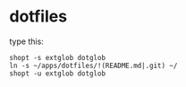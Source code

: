 dotfiles
========

type this:

    shopt -s extglob dotglob
    ln -s ~/apps/dotfiles/!(README.md|.git) ~/
    shopt -u extglob dotglob
